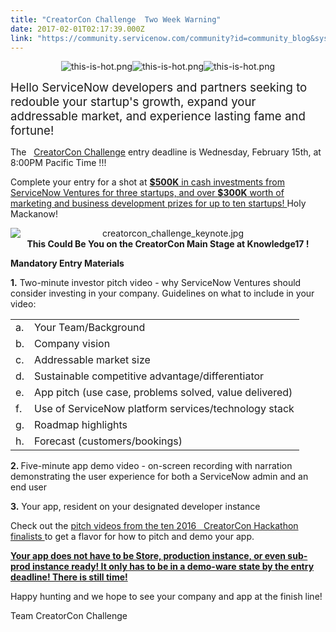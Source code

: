 ```yaml
---
title: "CreatorCon Challenge  Two Week Warning"
date: 2017-02-01T02:17:39.000Z
link: "https://community.servicenow.com/community?id=community_blog&sys_id=07ecae65dbd0dbc01dcaf3231f9619d0"
---
```

<p style="text-align: center;"><img  alt="this-is-hot.png" class="image-6 jive-image" src="fa34bb75db105fc03eb27a9e0f9619d2.iix" style="height: auto;"/><img   alt="this-is-hot.png" class="image-5 jive-image" src="fa34bb75db105fc03eb27a9e0f9619d2.iix" style="height: auto;"/><img  alt="this-is-hot.png" class="image-7 jive-image" src="fa34bb75db105fc03eb27a9e0f9619d2.iix" style="height: auto;"/></p><p><span style="font-size: 14pt;">Hello ServiceNow developers and partners seeking to redouble your startup's growth, expand your addressable market, and experience lasting fame and fortune!</span></p><p></p><p>The   <a title="w.servicenow.com/creatorconchallenge" href="http://www.servicenow.com/creatorconchallenge">CreatorCon Challenge</a> entry deadline is Wednesday, February 15th, at 8:00PM Pacific Time !!!</p><p></p><p>Complete your entry for a shot at <a _jive_internal="true" href="/community?id=community_blog&sys_id=26fc66a5dbd0dbc01dcaf3231f961936"><strong>$500K</strong> in cash investments from ServiceNow Ventures for three startups, and over <strong>$300K</strong> worth of marketing and business development prizes for up to ten startups! </a>Holy Mackanow!</p><p></p><p style="text-align: center;"><img   alt="creatorcon_challenge_keynote.jpg" class="image-4 jive-image" src="f824140adb145304b322f4621f9619e6.iix" style="height: auto; display: block; margin-left: auto; margin-right: auto;"/><strong>This Could Be You on the CreatorCon Main Stage at Knowledge17 !</strong></p><p></p><p><strong>Mandatory Entry Materials</strong></p><p></p><p><strong>1.</strong> Two-minute investor pitch video - why ServiceNow Ventures should consider investing in your company. Guidelines on what to include in your video:</p><p></p><table><tbody><tr><td>a.</td><td>Your Team/Background</td></tr><tr><td>b.</td><td>Company vision</td></tr><tr><td>c.</td><td>Addressable market size</td></tr><tr><td>d.</td><td>Sustainable competitive advantage/differentiator</td></tr><tr><td>e.</td><td>App pitch (use case, problems solved, value delivered)</td></tr><tr><td>f.</td><td>Use of ServiceNow platform services/technology stack</td></tr><tr><td>g.</td><td>Roadmap highlights</td></tr><tr><td>h.</td><td>Forecast (customers/bookings)</td></tr></tbody></table><p></p><p><strong>2. </strong>Five-minute app demo video - on-screen recording with narration demonstrating the user experience for both a ServiceNow admin and an end user</p><p></p><p><strong>3.</strong> Your app, resident on your designated developer instance</p><p></p><p>Check out the <a title="" _jive_internal="true" href="/community/knowledge-user-conference/creatorcon-hackathon">pitch videos from the ten 2016   CreatorCon Hackathon finalists </a>to get a flavor for how to pitch and demo your app.</p><p></p><p><span style="text-decoration: underline;"><strong>Your app does not have to be Store, production instance, or even sub-prod instance ready! It only has to be in a demo-ware state by the entry deadline! There is still time!</strong></span></p><p></p><p>Happy hunting and we hope to see your company and app at the finish line!</p><p></p><p>Team CreatorCon Challenge</p>